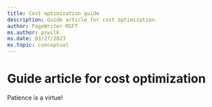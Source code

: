 ```yaml
---
title: Cost optimization guide
description: Guide article for cost optimization.
author: PageWriter-MSFT
ms.author: prwilk
ms.date: 03/27/2023
ms.topic: conceptual
---
```


# Guide article for cost optimization

Patience is a virtue!